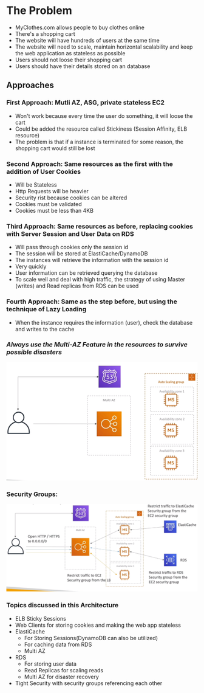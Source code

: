 # The Problem

* MyClothes.com allows people to buy clothes online
* There's a shopping cart
* The website will have hundreds of users at the same time
* The website will need to scale, maintain horizontal scalability and keep the web application as stateless as possible
* Users should not loose their shopping cart
* Users should have their details stored on an database

## Approaches

### First Approach: Mutli AZ, ASG, private stateless EC2

* Won't work because every time the user do something, it will loose the cart
* Could be added the resource called Stickiness (Session Affinity, ELB resource)
* The problem is that if a instance is terminated for some reason, the shopping cart would still be lost

### Second Approach: Same resources as the first with the addition of User Cookies

* Will be Stateless
* Http Requests will be heavier
* Security rist because cookies can be altered
* Cookies must be validated
* Cookies must be less than 4KB

### Third Approach: Same resources as before, replacing cookies with Server Session and User Data on RDS

* Will pass through cookies only the session id
* The session will be stored at ElastiCache/DynamoDB
* The instances will retrieve the information with the session id
* Very quickly  
* User information can be retrieved querying the database
* To scale well and deal with high traffic, the strategy of using Master (writes) and Read replicas from RDS can be used

### Fourth Approach: Same as the step before, but using the technique of Lazy Loading

* When the instance requires the information (user), check the database and writes to the cache
  
### *Always use the Multi-AZ Feature in the resources to survive possible disasters*

![My clothes first solution](./images/my-clothes-first.png)

### Security Groups:

![My clothes first solution](./images/my-clothes-security-groups.png)

### Topics discussed in this Architecture

* ELB Sticky Sessions
* Web Clients for storing cookies and making the web app stateless
* ElastiCache
  * For Storing Sessions(DynamoDB can also be utilized)
  * For caching data from RDS
  * Multi AZ    
* RDS
  * For storing user data
  * Read Replicas for scaling reads
  * Multi AZ for disaster recovery
* Tight Security with security groups referencing each other